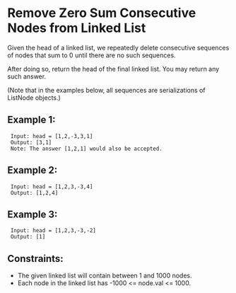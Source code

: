 # Remove Zero Sum Consecutive Nodes from Linked List

Given the head of a linked list, we repeatedly delete consecutive sequences of nodes that sum to 0 until there are no such sequences.

After doing so, return the head of the final linked list.  You may return any such answer.

(Note that in the examples below, all sequences are serializations of ListNode objects.)

## Example 1:
```
 Input: head = [1,2,-3,3,1]
 Output: [3,1]
 Note: The answer [1,2,1] would also be accepted.
```

## Example 2:
```
 Input: head = [1,2,3,-3,4]
 Output: [1,2,4]
```

## Example 3:
```
 Input: head = [1,2,3,-3,-2]
 Output: [1]
```


## Constraints:

 * The given linked list will contain between 1 and 1000 nodes.
 * Each node in the linked list has -1000 <= node.val <= 1000.